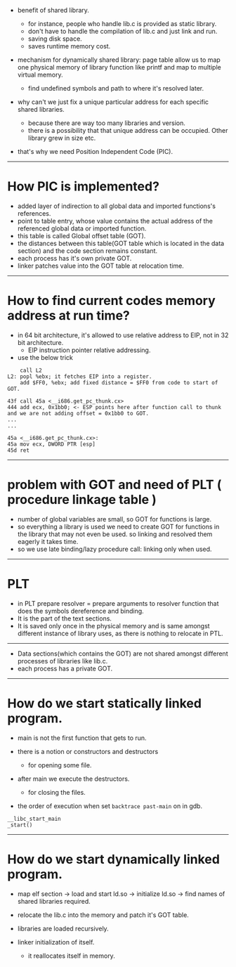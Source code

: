 - benefit of shared library.
    - for instance, people who handle lib.c is provided as static library.
    - don't have to handle the compilation of lib.c and just link and run.
    - saving disk space.
    - saves runtime memory cost.

- mechanism for dynamically shared library: page table allow us to map one physical memory of library function like printf and map to multiple virtual memory.
    - find undefined symbols and path to where it's resolved later.

- why can't we just fix a unique particular address for each specific shared libraries.
    - because there are way too many libraries and version.
    - there is a possibility that that unique address can be occupied. Other library grew in size etc.

- that's why we need Position Independent Code (PIC).

---
# How PIC is implemented?
- added layer of indirection to all global data and imported functions's references.
- point to table entry, whose value contains the actual address of the referenced global data or imported function.
- this table is called Global offset table (GOT).
- the distances between this table(GOT table which is located in the data section) and the code section remains constant.
- each process has it's own private GOT.
- linker patches value into the GOT table at relocation time.
---
# How to find current codes memory address at run time?
- in 64 bit architecture, it's allowed to use relative address to EIP, not in 32 bit architecture.
    - EIP instruction pointer relative addressing.
- use the below trick
```x86asm
    call L2
L2: popl %ebx; it fetches EIP into a register.
    add $FF0, %ebx; add fixed distance = $FF0 from code to start of GOT.
```

```x86asm
43f call 45a <__i686.get_pc_thunk.cx>
444 add ecx, 0x1bb0; <- ESP points here after function call to thunk and we are not adding offset = 0x1bb0 to GOT. 
...
...

45a <__i686.get_pc_thunk.cx>:
45a mov ecx, DWORD PTR [esp]
45d ret
```
---
# problem with GOT and need of PLT ( procedure linkage table )
- number of global variables are small, so GOT for functions is large.
- so everything a library is used we need to create GOT for functions in the library that may not even be used. so linking and resolved them eagerly it takes time.
- so we use late binding/lazy procedure call: linking only when used.

---
# PLT
- in PLT prepare resolver = prepare arguments to resolver function that does the symbols dereference and binding.
- It is the part of the text sections.
- It is saved only once in the physical memory and is same amongst different instance of library uses, as there is nothing to relocate in PTL.

---
- Data sections(which contains the GOT) are not shared amongst different processes of libraries like lib.c.
- each process has a private GOT.
---
# How do we start statically linked program.
- main is not the first function that gets to run.
- there is a notion or constructors and destructors
    - for opening some file.
- after main we execute the destructors.
    - for closing the files.

- the order of execution when set  `backtrace past-main` on in gdb.
```
__libc_start_main
_start()
```
---
# How do we start dynamically linked program.
- map elf section -> load and start ld.so -> initialize ld.so -> find names of shared libraries required.
- relocate the lib.c into the memory and patch it's GOT table.
- libraries are loaded recursively.

- linker initialization of itself.
    - it reallocates itself in memory.